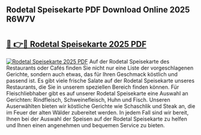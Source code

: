 ## Rodetal Speisekarte PDF Download Online 2025 R6W7V

# <h2><a href="http://gc9hxw.nevu.top/?p=Rodetal+Speisekarte">🔗 👉🔴 Rodetal Speisekarte 2025 PDF</a></h2>

[![Rodetal Speisekarte 2025 PDF](https://i.imgur.com/dBaPXMq.png)](http://gc9hxw.nevu.top/?p=Rodetal+Speisekarte)
Auf der Rodetal Speisekarte des Restaurants oder Cafés finden Sie nicht nur eine Liste der vorgeschlagenen Gerichte, sondern auch etwas, das für Ihren Geschmack köstlich und passend ist. Es gibt viele frische Salate auf der Rodetal Speisekarte unseres Restaurants, die Sie in unserem speziellen Bereich finden können. Für Fleischliebhaber gibt es auf unserer Rodetal Speisekarte eine Auswahl an Gerichten: Rindfleisch, Schweinefleisch, Huhn und Fisch. Unseren Auserwählten bieten wir köstliche Gerichte wie Schaschlik und Steak an, die im Feuer der alten Wälder zubereitet werden. In jedem Fall sind wir bereit, Ihnen bei der Auswahl der Speisen auf der Rodetal Speisekarte zu helfen und Ihnen einen angenehmen und bequemen Service zu bieten.
